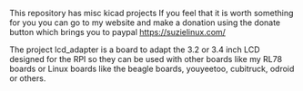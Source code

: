 This repository has misc kicad projects
If you feel that it is worth something for you you can go to my website and make a donation using the donate button which brings you to paypal
https://suzielinux.com/

The project lcd_adapter is a board to adapt the 3.2 or 3.4 inch LCD designed
for the RPI so they can be used with other boards like my RL78 boards or
Linux boards like the beagle boards, youyeetoo, cubitruck, odroid or others.
